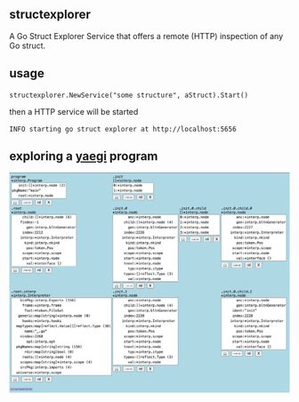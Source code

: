 ## structexplorer

A Go Struct Explorer Service that offers a remote (HTTP) inspection of any Go struct.

## usage

    structexplorer.NewService("some structure", aStruct).Start()

then a HTTP service will be started

    INFO starting go struct explorer at http://localhost:5656

## exploring a [yaegi](https://github.com/traefik/yaegi) program

![program](./doc/explore_yaegi.png "Yaegi explore")